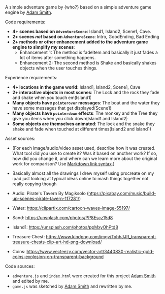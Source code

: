 A simple adventure game by {who?} based on a simple adventure game engine by [Adam Smith](https://github.com/rndmcnlly).

Code requirements:
- **4+ scenes based on `AdventureScene`**: Island1, Island2, Scene1, Cave.
- **2+ scenes *not* based on `AdventureScene`**: Intro, GoodEnding, Bad Ending
- **2+ methods or other enhancement added to the adventure game engine to simplify my scenes**:
    - Enhancement 1: The method is fadeItem and basically it just fades a lot of items after something happens.
    - Enhancement 2: The second method is Shake and basically shakes objects when the user touches things.

Experience requirements:
- **4+ locations in the game world**: Island1, Island2, Scene1, Cave
- **2+ interactive objects in most scenes**: The Lock and the rock they fade and shake when you touch em(Island1)
- **Many objects have `pointerover` messages**: The boat and the water they have some messages that get displayed(Scene1)
- **Many objects have `pointerdown` effects**: The monkey and the Tree they give you items when you click down(Island1 and Island2)
- **Some objects are themselves animated**: The lock and the snake they shake and fade when touched at different times(Island2 and Island1)

Asset sources:
- (For each image/audio/video asset used, describe how it was created. What tool did you use to create it? Was it based on another work? If so, how did you change it, and where can we learn more about the original work for comparison? Use [Markdown link syntax](https://docs.github.com/en/get-started/writing-on-github/getting-started-with-writing-and-formatting-on-github/basic-writing-and-formatting-syntax#links).)

- Basically almost all the drawings I drew myself using procreate on my ipad just looking at typical ideas online to mash things together not really copying though

- Audio: Pirate's Tavern By Magiksolo (https://pixabay.com/music/build-up-scenes-pirate-tavern-117281/)
- Water: https://clipartix.com/cartoon-waves-image-55197/
- Sand: https://unsplash.com/photos/PP8Escz15d8
- Island1: https://unsplash.com/photos/ppMxyOhPtd8
- Treasure Chest: https://www.kindpng.com/imgv/TxhhJJR_transparent-treasure-chests-clip-art-hd-png-download/
- Coins: https://www.vecteezy.com/vector-art/3440830-realistic-gold-coins-explosion-on-transparent-background

Code sources:
- `adventure.js` and `index.html` were created for this project [Adam Smith](https://github.com/rndmcnlly) and edited by me.
- `game.js` was sketched by [Adam Smith](https://github.com/rndmcnlly) and rewritten by me.